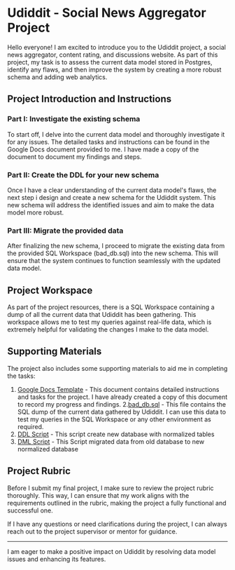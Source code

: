 # Udiddit - Social News Aggregator Project

Hello everyone! I am excited to introduce you to the Udiddit project, a social news aggregator, content rating, and discussions website. As part of this project, my task is to assess the current data model stored in Postgres, identify any flaws, and then improve the system by creating a more robust schema and adding web analytics.

## Project Introduction and Instructions

### Part I: Investigate the existing schema

To start off, I delve into the current data model and thoroughly investigate it for any issues. The detailed tasks and instructions can be found in the Google Docs document provided to me. I have made a copy of the document to document my findings and steps.

### Part II: Create the DDL for your new schema

Once I have a clear understanding of the current data model's flaws, the next step i design and create a new schema for the Udiddit system. This new schema will address the identified issues and aim to make the data model more robust.

### Part III: Migrate the provided data

After finalizing the new schema, I proceed to migrate the existing data from the provided SQL Workspace (bad_db.sql) into the new schema. This will ensure that the system continues to function seamlessly with the updated data model.

## Project Workspace

As part of the project resources, there is a SQL Workspace containing a dump of all the current data that Udiddit has been gathering. This workspace allows me to test my queries against real-life data, which is extremely helpful for validating the changes I make to the data model.

## Supporting Materials

The project also includes some supporting materials to aid me in completing the tasks:

1. [Google Docs Template](link-to-google-docs-template) - This document contains detailed instructions and tasks for the project. I have already created a copy of this document to record my progress and findings.
2.<a href="/Udiddit/bad-db.sql.txt">bad_db.sql</a> - This file contains the SQL dump of the current data gathered by Udiddit. I can use this data to test my queries in the SQL Workspace or any other environment as required.
2. <a href="./Udiddit/Udidit__new_normalized_tables.sql">DDL Script</a> - This script create new database with normalized tables
3. <a href="./Udiddit/Udidit__data_migration_script.sql">DML Script</a> - This Script migrated data from old database to new normalized database
## Project Rubric

Before I submit my final project, I make sure to review the project rubric thoroughly. This way, I can ensure that my work aligns with the requirements outlined in the rubric, making the project a fully functional and successful one.

If I have any questions or need clarifications during the project, I can always reach out to the project supervisor or mentor for guidance.

---

I am eager to make a positive impact on Udiddit by resolving data model issues and enhancing its features.